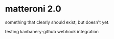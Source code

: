 matteroni 2.0
=============

something that clearly should exist, but doesn't yet.

testing kanbanery-github webhook integration
